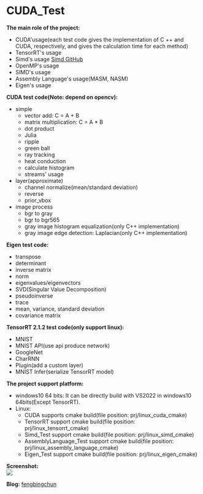 # CUDA_Test
**The main role of the project:**
- CUDA'usage(each test code gives the implementation of C ++ and CUDA, respectively, and gives the calculation time for each method)
- TensorRT's usage
- Simd's usage [Simd GitHub](https://github.com/ermig1979/Simd)
- OpenMP's usage
- SIMD's usage
- Assembly Language's usage(MASM, NASM)
- Eigen's usage

**CUDA test code(Note: depend on opencv):**
- simple
	- vector add: C = A + B
	- matrix multiplication: C = A * B
	- dot product
	- Julia
	- ripple
	- green ball
	- ray tracking
	- heat conduction
	- calculate histogram
	- streams' usage
- layer(approximate)
	- channel normalize(mean/standard deviation)
	- reverse
	- prior_vbox
- image process
	- bgr to gray
	- bgr to bgr565
	- gray image histogram equalization(only C++ implementation)
	- gray image edge detection: Laplacian(only C++ implementation)

**Eigen test code:**
- transpose
- determinant
- inverse matrix
- norm
- eigenvalues/eigenvectors
- SVD(Singular Value Decomposition)
- pseudoinverse
- trace
- mean, variance, standard deviation
- covariance matrix

**TensorRT 2.1.2 test code(only support linux):**
- MNIST
- MNIST API(use api produce network)
- GoogleNet
- CharRNN
- Plugin(add a custom layer)
- MNIST Infer(serialize TensorRT model)

**The project support platform:**
- windows10 64 bits: It can be directly build with VS2022 in windows10 64bits(Except TensorRT).
- Linux:
	- CUDA supports cmake build(file position: prj/linux_cuda_cmake)
	- TensorRT support cmake build(file position: prj/linux_tensorrt_cmake)
	- Simd_Test support cmake build(file position: prj/linux_simd_cmake)
	- AssemblyLanguage_Test support cmake build(file position: prj/linux_assembly_language_cmake)
	- Eigen_Test support cmake build(file position: prj/linux_eigen_cmake)

**Screenshot:**  
![](https://github.com/fengbingchun/CUDA_Test/blob/master/prj/x86_x64_vc12/Screenshot.png)

**Blog:** [fengbingchun](http://blog.csdn.net/fengbingchun/article/category/1531463)
